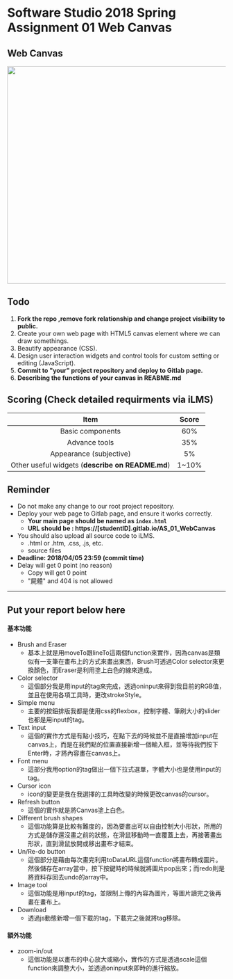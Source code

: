 # Software Studio 2018 Spring Assignment 01 Web Canvas

## Web Canvas
<img src="example01.gif" width="700px" height="500px"></img>

## Todo
1. **Fork the repo ,remove fork relationship and change project visibility to public.**
2. Create your own web page with HTML5 canvas element where we can draw somethings.
3. Beautify appearance (CSS).
4. Design user interaction widgets and control tools for custom setting or editing (JavaScript).
5. **Commit to "your" project repository and deploy to Gitlab page.**
6. **Describing the functions of your canvas in REABME.md**

## Scoring (Check detailed requirments via iLMS)

| **Item**                                         | **Score** |
| :----------------------------------------------: | :-------: |
| Basic components                                 | 60%       |
| Advance tools                                    | 35%       |
| Appearance (subjective)                          | 5%        |
| Other useful widgets (**describe on README.md**) | 1~10%     |

## Reminder
* Do not make any change to our root project repository.
* Deploy your web page to Gitlab page, and ensure it works correctly.
    * **Your main page should be named as ```index.html```**
    * **URL should be : https://[studentID].gitlab.io/AS_01_WebCanvas**
* You should also upload all source code to iLMS.
    * .html or .htm, .css, .js, etc.
    * source files
* **Deadline: 2018/04/05 23:59 (commit time)**
* Delay will get 0 point (no reason)
    * Copy will get 0 point
    * "屍體" and 404 is not allowed

---

## Put your report below here

#### 基本功能
* Brush and Eraser
    * 基本上就是用moveTo跟lineTo這兩個function來實作，因為canvas是類似有一支筆在畫布上的方式來畫出東西，Brush可透過Color selector來更換顏色，而Eraser是利用塗上白色的線來達成。
* Color selector
    * 這個部分我是用input的tag來完成，透過oninput來得到我目前的RGB值，並且在使用各項工具時，更改strokeStyle。
* Simple menu
    * 主要的按鈕排版我都是使用css的flexbox，控制字體、筆刷大小的slider也都是用input的tag。
* Text input
    * 這個的實作方式是有點小技巧，在點下去的時候並不是直接增加input在canvas上，而是在我們點的位置直接新增一個輸入框，並等待我們按下Enter時，才將內容畫在canvas上。
* Font menu
    * 這部分我用option的tag做出一個下拉式選單，字體大小也是使用input的tag。
* Cursor icon
    * icon的變更是我在我選擇的工具時改變的時候更改canvas的cursor。
* Refresh button
    * 這個的實作就是將Canvas塗上白色。
* Different brush shapes
    * 這個功能算是比較有難度的，因為要畫出可以自由控制大小形狀，所用的方式是儲存還沒畫之前的狀態，在滑鼠移動時一直覆蓋上去，再接著畫出形狀，直到滑鼠放開或移出畫布才結束。
* Un/Re-do button
    * 這個部分是藉由每次畫完利用toDataURL這個function將畫布轉成圖片。然後儲存在array當中，按下按鍵時的時候就將圖片pop出來；而redo則是將資料存回去undo的array中。
* Image tool
    * 這個功能是用input的tag，並限制上傳的內容為圖片，等圖片讀完之後再畫在畫布上。
* Download
    * 透過js動態新增一個下載的tag，下載完之後就將tag移除。
#### 額外功能
* zoom-in/out
    * 這個功能是以畫布的中心放大或縮小，實作的方式是透過scale這個function來調整大小，並透過oninput來即時的進行縮放。
